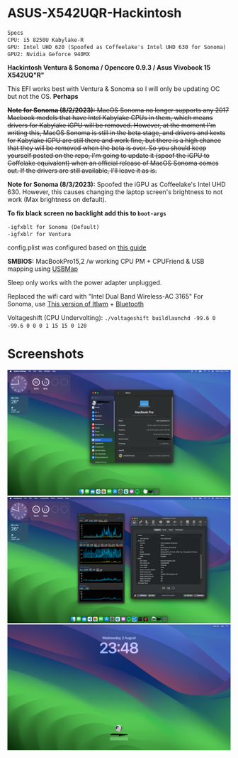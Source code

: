 # ASUS-X542UQR-Hackintosh

```
Specs
CPU: i5 8250U Kabylake-R 
GPU: Intel UHD 620 (Spoofed as Coffeelake's Intel UHD 630 for Sonoma)
GPU2: Nvidia Geforce 940MX
```

**Hackintosh Ventura & Sonoma / Opencore 0.9.3 / Asus Vivobook 15 X542UQ"R"**

This EFI works best with Ventura & Sonoma so I will only be updating OC but not 
the OS. **Perhaps**

~~**Note for Sonoma (8/2/2023):** MacOS Sonoma no longer supports any 2017 Macbook models that have Intel Kabylake CPUs in them, which means drivers for Kabylake iGPU will be removed. However, at the moment I'm writing this, MacOS Sonoma is still in the beta stage, and drivers and kexts for Kabylake iGPU are still there and work fine, but there is a high chance that they will be removed when the beta is over. So you should keep yourself posted on the repo, I'm going to update it (spoof the iGPU to Coffelake equivalent) when an official release of MacOS Sonoma comes out. If the drivers are still available, I'll leave it as is.~~

**Note for Sonoma (8/3/2023):** Spoofed the iGPU as Coffeelake's Intel UHD 630. However, this causes changing the laptop screen's brightness to not work (Max brightness on default).

**To fix black screen no backlight add this to `boot-args`**
```
-igfxblt for Sonoma (Default)
-igfxblr for Ventura 
```
config.plist was configured based on [this guide](https://dortania.github.io/OpenCore-Install-Guide/config-laptop.plist/kaby-lake.html)

**SMBIOS:** MacBookPro15,2 /w working CPU PM + CPUFriend & USB mapping using 
[USBMap](https://github.com/corpnewt/USBMap)

Sleep only works with the power adapter unplugged.

Replaced the wifi card with "Intel Dual Band Wireless-AC 3165" For Sonoma, use [This version of Itlwm](https://github.com/OpenIntelWireless/itlwm/issues/883#issuecomment-1639920021) + [Bluetooth](https://github.com/OpenIntelWireless/IntelBluetoothFirmware/issues/437#issuecomment-1579931908)

Voltageshift (CPU Undervolting): `./voltageshift buildlaunchd -99.6 0 -99.6 0 0 0 1 15 15 0 120`

# Screenshots
![1](/SC/1.png)
![2](/SC/2.png)
![3](/SC/3.png)
